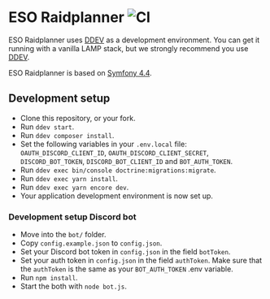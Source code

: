 # ESO Raidplanner ![CI](https://github.com/Woeler/eso-raidplanner/workflows/CI/badge.svg?branch=master)

ESO Raidplanner uses [DDEV](https://github.com/drud/ddev) as a development environment. You can get it running with a vanilla LAMP stack, but we strongly recommend you use [DDEV](https://github.com/drud/ddev).

ESO Raidplanner is based on [Symfony 4.4](https://symfony.com/releases/4.4).

## Development setup

* Clone this repository, or your fork.
* Run `ddev start`.
* Run `ddev composer install`.
* Set the following variables in your `.env.local` file: `OAUTH_DISCORD_CLIENT_ID`, `OAUTH_DISCORD_CLIENT_SECRET`, `DISCORD_BOT_TOKEN`, `DISCORD_BOT_CLIENT_ID` and `BOT_AUTH_TOKEN`.
* Run `ddev exec bin/console doctrine:migrations:migrate`.
* Run `ddev exec yarn install`.
* Run `ddev exec yarn encore dev`.
* Your application development environment is now set up.

### Development setup Discord bot

* Move into the `bot/` folder.
* Copy `config.example.json` to `config.json`.
* Set your Discord bot token in `config.json` in the field `botToken`.
* Set your auth token in `config.json` in the field `authToken`. Make sure that the `authToken` is the same as your `BOT_AUTH_TOKEN` .env variable.
* Run `npm install`.
* Start the both with `node bot.js`.
